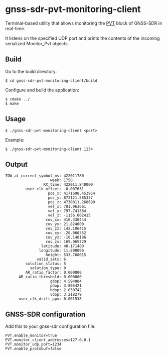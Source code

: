 # gnss-sdr-pvt-monitoring-client

Terminal-based utility that allows monitoring the [PVT](https://gnss-sdr.org/docs/sp-blocks/pvt/) block of GNSS-SDR in real-time.

It listens on the specified UDP port and prints the contents of the incoming serialized Monitor_Pvt objects.

**Build**
---

Go to the build directory:

    $ cd gnss-sdr-pvt-monitoring-client/build

Configure and build the application:

    $ cmake ../
    $ make


**Usage**
---

    $ ./gnss-sdr-pvt-monitoring-client <port>

Example:

    $ ./gnss-sdr-pvt-monitoring-client 1234


**Output**
---

```
TOW_at_current_symbol_ms: 422011780
                    week: 1758
                 RX_time: 422011.840000
         user_clk_offset: -0.007631
                   pos_x: 4171698.453954
                   pos_y: 872121.585337
                   pos_z: 4730011.268699
                   vel_x: 781.963661
                   vel_y: 797.741384
                   vel_z: -1136.002415
                  cov_xx: 416.330444
                  cov_yy: 21.824600
                  cov_zz: 142.106415
                  cov_xy: -28.060352
                  cov_yz: -10.148186
                  cov_zx: 169.965729
                latitude: 48.171480
               longitude: 11.808006
                  height: 533.768015
              valid_sats: 6
         solution_status: 5
           solution_type: 0
         AR_ratio_factor: 0.000000
      AR_ratio_threshold: 0.000000
                    gdop: 4.594884
                    pdop: 3.805421
                    hdop: 2.030742
                    vdop: 3.218279
      user_clk_drift_ppm: 0.001538
```


**GNSS-SDR configuration**
---

Add this to your gnss-sdr configuration file:

```
PVT.enable_monitor=true
PVT.monitor_client_addresses=127.0.0.1
PVT.monitor_udp_port=1234
PVT.enable_protobuf=false
```
